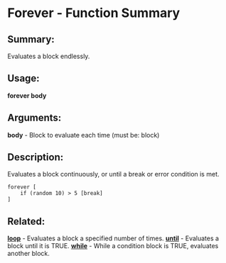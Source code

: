 # Forever - Function Summary

## Summary:

Evaluates a block endlessly.

## Usage:

**forever body**

## Arguments:

**body** - Block to evaluate each time (must be: block)

## Description:

Evaluates a block continuously, or until a break or error condition is met.

```
forever [
	if (random 10) > 5 [break]
]
```

## Related:

[**loop**](http://www.rebol.com/docs/words/wloop.html) - Evaluates a block a specified number of times.
[**until**](http://www.rebol.com/docs/words/wuntil.html) - Evaluates a block until it is TRUE. 
[**while**](http://www.rebol.com/docs/words/wwhile.html) - While a condition block is TRUE, evaluates another block.